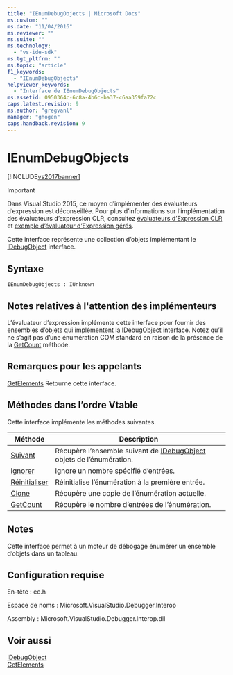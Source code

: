 ```yaml
---
title: "IEnumDebugObjects | Microsoft Docs"
ms.custom: ""
ms.date: "11/04/2016"
ms.reviewer: ""
ms.suite: ""
ms.technology: 
  - "vs-ide-sdk"
ms.tgt_pltfrm: ""
ms.topic: "article"
f1_keywords: 
  - "IEnumDebugObjects"
helpviewer_keywords: 
  - "Interface de IEnumDebugObjects"
ms.assetid: 0950364c-6c8a-4b6c-ba37-c6aa359fa72c
caps.latest.revision: 9
ms.author: "gregvanl"
manager: "ghogen"
caps.handback.revision: 9
---
```

# IEnumDebugObjects
[!INCLUDE[vs2017banner](../../../code-quality/includes/vs2017banner.md)]

> [!IMPORTANT]
>  Dans Visual Studio 2015, ce moyen d’implémenter des évaluateurs d’expression est déconseillée. Pour plus d’informations sur l’implémentation des évaluateurs d’expression CLR, consultez [évaluateurs d’Expression CLR](https://github.com/Microsoft/ConcordExtensibilitySamples/wiki/CLR-Expression-Evaluators) et [exemple d’évaluateur d’Expression gérés](https://github.com/Microsoft/ConcordExtensibilitySamples/wiki/Managed-Expression-Evaluator-Sample).  
  
 Cette interface représente une collection d’objets implémentant le [IDebugObject](../../../extensibility/debugger/reference/idebugobject.md) interface.  
  
## Syntaxe  
  
```  
IEnumDebugObjects : IUnknown  
```  
  
## Notes relatives à l'attention des implémenteurs  
 L’évaluateur d’expression implémente cette interface pour fournir des ensembles d’objets qui implémentent la [IDebugObject](../../../extensibility/debugger/reference/idebugobject.md) interface. Notez qu’il ne s’agit pas d’une énumération COM standard en raison de la présence de la [GetCount](../../../extensibility/debugger/reference/ienumdebugobjects-getcount.md) méthode.  
  
## Remarques pour les appelants  
 [GetElements](../../../extensibility/debugger/reference/idebugarrayobject-getelements.md) Retourne cette interface.  
  
## Méthodes dans l’ordre Vtable  
 Cette interface implémente les méthodes suivantes.  
  
|Méthode|Description|  
|-------------|-----------------|  
|[Suivant](../../../extensibility/debugger/reference/ienumdebugobjects-next.md)|Récupère l’ensemble suivant de [IDebugObject](../../../extensibility/debugger/reference/idebugobject.md) objets de l’énumération.|  
|[Ignorer](../../../extensibility/debugger/reference/ienumdebugobjects-skip.md)|Ignore un nombre spécifié d’entrées.|  
|[Réinitialiser](../../../extensibility/debugger/reference/ienumdebugobjects-reset.md)|Réinitialise l’énumération à la première entrée.|  
|[Clone](../../../extensibility/debugger/reference/ienumdebugobjects-clone.md)|Récupère une copie de l’énumération actuelle.|  
|[GetCount](../../../extensibility/debugger/reference/ienumdebugobjects-getcount.md)|Récupère le nombre d’entrées de l’énumération.|  
  
## Notes  
 Cette interface permet à un moteur de débogage énumérer un ensemble d’objets dans un tableau.  
  
## Configuration requise  
 En\-tête : ee.h  
  
 Espace de noms : Microsoft.VisualStudio.Debugger.Interop  
  
 Assembly : Microsoft.VisualStudio.Debugger.Interop.dll  
  
## Voir aussi  
 [IDebugObject](../../../extensibility/debugger/reference/idebugobject.md)   
 [GetElements](../../../extensibility/debugger/reference/idebugarrayobject-getelements.md)